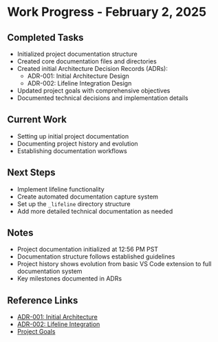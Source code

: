 # Work Progress - February 2, 2025

## Completed Tasks
- Initialized project documentation structure
- Created core documentation files and directories
- Created initial Architecture Decision Records (ADRs):
  - ADR-001: Initial Architecture Design
  - ADR-002: Lifeline Integration Design
- Updated project goals with comprehensive objectives
- Documented technical decisions and implementation details

## Current Work
- Setting up initial project documentation
- Documenting project history and evolution
- Establishing documentation workflows

## Next Steps
- Implement lifeline functionality
- Create automated documentation capture system
- Set up the `_lifeline` directory structure
- Add more detailed technical documentation as needed

## Notes
- Project documentation initialized at 12:56 PM PST
- Documentation structure follows established guidelines
- Project history shows evolution from basic VS Code extension to full documentation system
- Key milestones documented in ADRs

## Reference Links
- [ADR-001: Initial Architecture](../technical-decisions/ADR-001-initial-architecture.md)
- [ADR-002: Lifeline Integration](../technical-decisions/ADR-002-lifeline-integration.md)
- [Project Goals](../project-goals.md)
